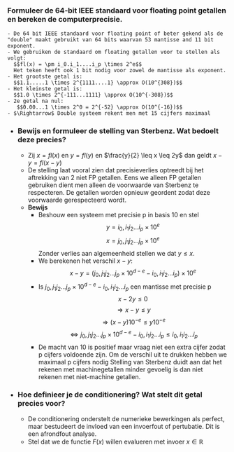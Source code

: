 ### Formuleer de 64-bit IEEE standaard voor floating point getallen en bereken de computerprecisie.
	- De 64 bit IEEE standaard voor floating point of beter gekend als de "double" maakt gebruikt van 64 bits waarvan 53 mantisse and 11 bit exponent.
	- We gebruiken de standaard om floating getallen voor te stellen als volgt: 
	  $$fl(x) = \pm i_0.i_1....i_p \times 2^e$$
	  Het teken heeft ook 1 bit nodig voor zowel de mantisse als exponent.
	- Het grootste getal is: 
	  $$1.1.....1 \times 2^{1111....1} \approx O(10^{308})$$
	- Het kleinste getal is:
	  $$1.0 \times 2^{-111...1111} \approx O(10^{-308})$$
	- 2e getal na nul:
	   $$0.00...1 \times 2^0 = 2^{-52} \approx O(10^{-16})$$
	- $\Rightarrow$ Double systeem rekent men met 15 cijfers maximaal
- ### Bewijs en formuleer de stelling van Sterbenz. Wat bedoelt deze precies?
	- Zij $x = fl(x)$ en $y = fl(y)$ en $\frac{y}{2} \leq x \leq 2y$ dan geldt $x - y = fl(x-y)$
	- De stelling laat vooral zien dat precisieverlies optreedt bij het aftrekking van 2 niet FP getallen. Eens we alleen FP getallen gebruiken dient men alleen de voorwaarde van Sterbenz te respecteren. De getallen worden opnieuw geordent zodat deze voorwaarde gerespecteerd wordt.
	- **Bewijs**
		- Beshouw een systeem met precisie p in basis 10 en stel
		  $$y = i_0,i_1i_2...i_p \times 10^e$$
		  $$x = j_0,j_1j_2...j_p \times 10^e$$
		  Zonder verlies aan algemeenheid stellen we dat $y \leq x$.
		- We berekenen het verschil $x-y$:
		  $$x-y = ( j_0,j_1j_2...j_p \times 10^{d-e} - i_0,i_1i_2...i_p ) \times 10^e  $$
		- Is $j_0,j_1j_2...j_p \times 10^{d-e} - i_0,i_1i_2...i_p$ een mantisse met precisie p
		  $$x - 2y \leq 0$$
		  $$\Rightarrow x - y \leq y$$
		  $$\Rightarrow  (x-y)10^{-e} \leq y 10^{-e}$$
		  $$\Leftrightarrow j_0,j_1j_2...j_p \times 10^{d-e} - i_0,i_1i_2...i_p \leq  i_0,i_1i_2...i_p $$
		- De macht van 10 is positief maar vraag niet een extra cijfer zodat p cijfers voldoende zijn. Om de verschil uit te drukken hebben we maximaal p cijfers nodig
		  Stelling van Sterbenz duidt aan dat het rekenen met machinegetallen minder gevoelig is dan niet rekenen met niet-machine getallen.
- ### Hoe definieer je de conditionering? Wat stelt dit getal precies voor?
	- De conditionering onderstelt de numerieke bewerkingen als perfect, maar bestudeert de invloed van een invoerfout of pertubatie. Dit is een afrondfout analyse.
	- Stel dat we de functie $F(x)$ willen evalueren met invoer $x \in \mathbb{R}$